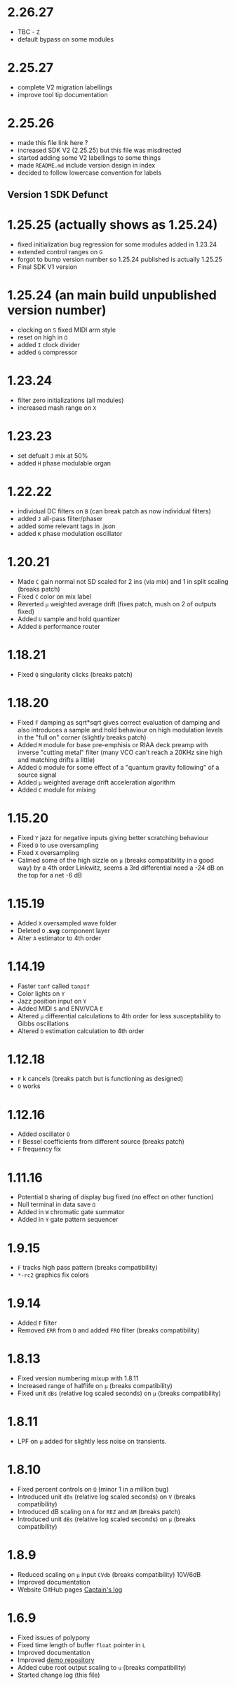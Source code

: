 2.26.27
===

* TBC - `Z`
* default bypass on some modules

2.25.27
===

* complete V2 migration labellings
* improve tool tip documentation

2.25.26
===

* made this file link here ?
* increased SDK V2 (2.25.25) but this file was misdirected
* started adding some V2 labellings to some things
* made `README.md` include version design in index
* decided to follow lowercase convention for labels

## Version 1 SDK Defunct

1.25.25 (actually shows as 1.25.24)
===

* fixed initialization bug regression for some modules added in 1.23.24
* extended control ranges on `G`
* forgot to bump version number so 1.25.24 published is actually 1.25.25
* Final SDK V1 version

1.25.24 (an main build unpublished version number)
===

* clocking on `S` fixed MIDI arm style
* reset on high in `Ω`
* added `I` clock divider
* added `G` compressor

1.23.24
===

* filter zero initializations (all modules)
* increased mash range on `X`

1.23.23
===

* set defualt `J` mix at 50%
* added `H` phase modulable organ

1.22.22
===

* individual DC filters on `B` (can break patch as now individual filters)
* added `J` all-pass filter/phaser
* added some relevant tags in .json
* added `K` phase modulation oscillator


1.20.21
===

* Made `C` gain normal not SD scaled for 2 ins (via mix) and 1 in split scaling (breaks patch)
* Fixed `C` color on mix label
* Reverted `μ` weighted average drift (fixes patch, mush on 2 of outputs fixed)
* Added `U` sample and hold quantizer
* Added `B` performance router

1.18.21
===

* Fixed `Q` singularity clicks (breaks patch)

1.18.20
===

* Fixed `F` damping as sqrt*sqrt gives correct evaluation of damping and also introduces a sample and hold behaviour on high modulation levels in the "full on" corner (slightly breaks patch)
* Added `M` module for base pre-emphisis or RIAA deck preamp with inverse "cutting metal" filter (many VCO can't reach a 20KHz sine high and matching drifts a little)
* Added `Q` module for some effect of a "quantum gravity following" of a source signal
* Added `μ` weighted average drift acceleration algorithm
* Added `C` module for mixing

1.15.20
===

* Fixed `Y` jazz for negative inputs giving better scratching behaviour
* Fixed `D` to use oversampling
* Fixed `X` oversampling
* Calmed some of the high sizzle on `μ` (breaks compatibility in a good way) by a 4th order Linkwitz, seems a 3rd differential need a -24 dB on the top for a net -6 dB

1.15.19
===

* Added `X` oversampled wave folder
* Deleted `O` **.svg** component layer
* Alter `A` estimator to 4th order

1.14.19
===

* Faster `tanf` called `tanpif`
* Color lights on `Y`
* Jazz position input on `Y`
* Added MIDI `S` and ENV/VCA `E`
* Altered `μ` differential calculations to 4th order for less susceptability to Gibbs oscillations
* Altered `D` estimation calculation to 4th order

1.12.18
===

* `F` k cancels (breaks patch but is functioning as designed)
* `O` works

1.12.16
===

* Added oscillator `O`
* `F` Bessel coefficients from different source (breaks patch)
* `F` frequency fix

1.11.16
===

* Potential `Ω` sharing of display bug fixed (no effect on other function)
* Null terminal in data save `Ω`
* Added in `W` chromatic gate summator
* Added in `Y` gate pattern sequencer

1.9.15
===

* `F` tracks high pass pattern (breaks compatibility)
* `*-rc2` graphics fix colors

1.9.14
===

* Added `F` filter
* Removed `ERR` from `D` and added `FRQ` filter (breaks compatibility)

1.8.13
===

* Fixed version numbering mixup with 1.8.11
* Increased range of halflife on `μ` (breaks compatibility)
* Fixed unit `dBs` (relative log scaled seconds) on `μ` (breaks compatibility)

1.8.11
===

* LPF on `μ` added for slightly less noise on transients.


1.8.10
===

* Fixed percent controls on `Ω` (minor 1 in a million bug)
* Introduced unit `dBs` (relative log scaled seconds) on `V` (breaks compatibility)
* Introduced dB scaling on `A` for `REZ` and `AM` (breaks patch)
* Introduced unit `dBs` (relative log scaled seconds) on `μ` (breaks compatibility)

1.8.9
===

* Reduced scaling on `μ` input `CVdb` (breaks compatibility) 10V/6dB
* Improved documentation
* Website GitHub pages [Captain's log](https://jackokring.github.io/KRTPluginADemo/)

1.6.9
===

* Fixed issues of polypony
* Fixed time length of buffer `float` pointer in `L`
* Improved documentation
* Improved [demo repository](https://github.com/jackokring/KRTPluginADemo)
* Added cube root output scaling to `u` (breaks compatibility)
* Started change log (this file)
